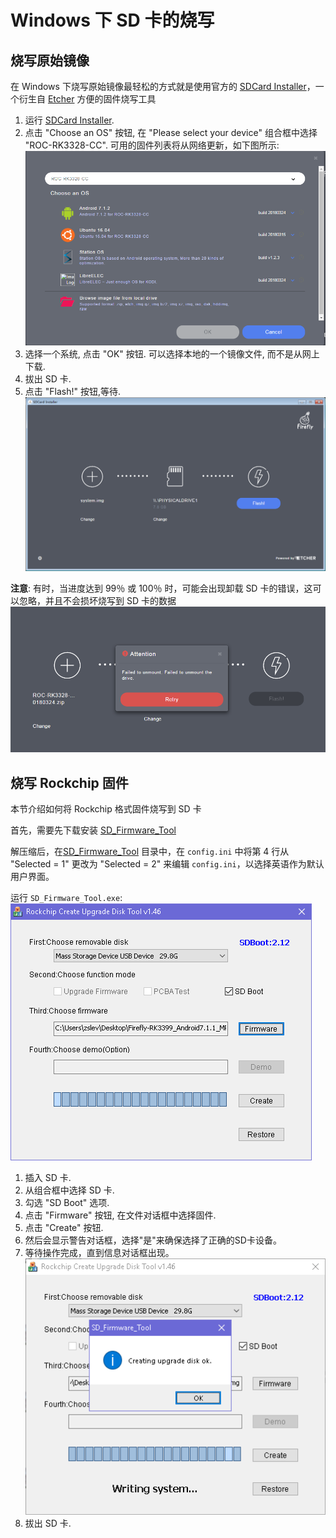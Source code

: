 # Windows 下 SD 卡的烧写

## 烧写原始镜像

在 Windows 下烧写原始镜像最轻松的方式就是使用官方的 [SDCard Installer]，一个衍生自 [Etcher] 方便的固件烧写工具

1. 运行 [SDCard Installer].
2. 点击 "Choose an OS" 按钮, 在 "Please select your device" 组合框中选择 "ROC-RK3328-CC". 可用的固件列表将从网络更新，如下图所示:
![](img/started_sdcard-installer.png)
4. 选择一个系统, 点击 "OK" 按钮. 可以选择本地的一个镜像文件, 而不是从网上下载.
5. 拔出 SD 卡.
6. 点击 "Flash!" 按钮,等待.
![](img/started_sdcard-installer_flashing.png)

**注意**: 有时，当进度达到 99％ 或 100％ 时，可能会出现卸载 SD 卡的错误，这可以忽略，并且不会损坏烧写到 SD 卡的数据
![](img/started_sdcard-installer_umount_fail.png)
 
## 烧写 Rockchip 固件

本节介绍如何将 Rockchip 格式固件烧写到 SD 卡

首先，需要先下载安装 [SD_Firmware_Tool]

解压缩后，在[SD_Firmware_Tool] 目录中，在 `config.ini` 中将第 4 行从 "Selected = 1" 更改为 "Selected = 2" 来编辑 `config.ini`，以选择英语作为默认用户界面。

运行 `SD_Firmware_Tool.exe`:
![](img/started_sdfirmwaretool.png)

1. 插入 SD 卡.
2. 从组合框中选择 SD 卡.
3. 勾选 "SD Boot" 选项.
4. 点击 "Firmware" 按钮, 在文件对话框中选择固件.  
5. 点击 "Create" 按钮.
6. 然后会显示警告对话框，选择"是"来确保选择了正确的SD卡设备。
7. 等待操作完成，直到信息对话框出现。
![](img/started_sdfirmwaretool_done.png)
8. 拔出 SD 卡.

[Etcher]: https://etcher.io
[SD_Firmware_Tool]: https://pan.baidu.com/s/1migPY1U#list/path=%2FPublic%2FDevBoard%2FROC-RK3328-CC%2FTools%2FSD_Firmware_Tool&parentPath=%2FPublic%2FDevBoard%2FROC-RK3328-CC
[AndroidTool]: https://pan.baidu.com/s/1migPY1U#list/path=%2FPublic%2FDevBoard%2FROC-RK3328-CC%2FTools%2FAndroidTool&parentPath=%2FPublic%2FDevBoard%2FROC-RK3328-CC
[SDCard Installer]: http://www.t-firefly.com/share/index/index/id/acd8e1e37176fba5bf61fb7bf4503998.html
[DriverAssistant]: https://pan.baidu.com/s/1migPY1U#list/path=%2FPublic%2FDevBoard%2FROC-RK3328-CC%2FTools%2FRKTools%2Fwindows&parentPath=%2FPublic%2FDevBoard%2FROC-RK3328-CC
